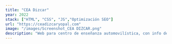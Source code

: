 ```yaml
---
title: "CEA Dizcar"
year: 2022
stack: ["HTML", "CSS", "JS","Optimización SEO"]
url: "https://ceadizcaryopal.com"
image: "/images/Screenshot_CEA DIZCAR.png"
description: "Web para centro de enseñanza automovilística, con info de cursos, requisitos e inscripción."
---
```

